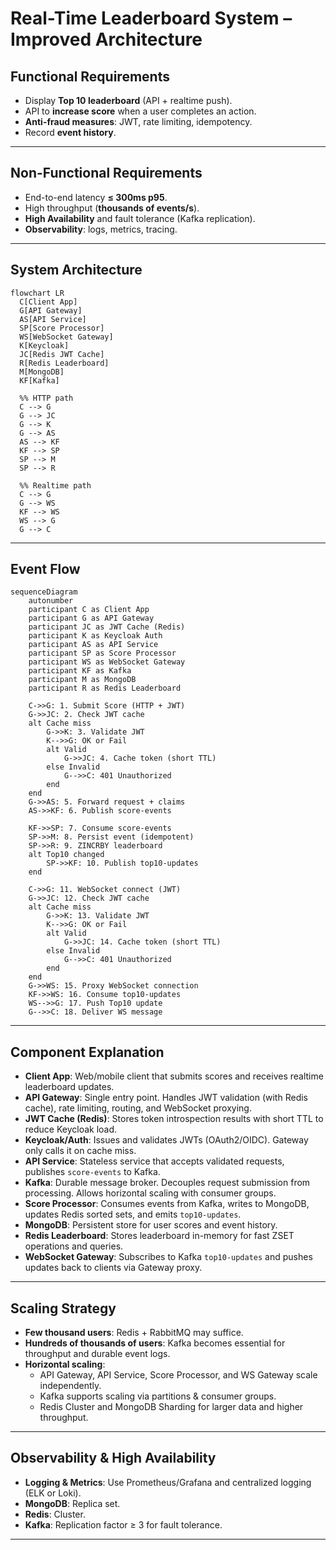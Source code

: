 # Real-Time Leaderboard System – Improved Architecture

## Functional Requirements

- Display **Top 10 leaderboard** (API + realtime push).
- API to **increase score** when a user completes an action.
- **Anti-fraud measures**: JWT, rate limiting, idempotency.
- Record **event history**.

---

## Non-Functional Requirements

- End-to-end latency **≤ 300ms p95**.
- High throughput (**thousands of events/s**).
- **High Availability** and fault tolerance (Kafka replication).
- **Observability**: logs, metrics, tracing.

---

## System Architecture

```mermaid
flowchart LR
  C[Client App]
  G[API Gateway]
  AS[API Service]
  SP[Score Processor]
  WS[WebSocket Gateway]
  K[Keycloak]
  JC[Redis JWT Cache]
  R[Redis Leaderboard]
  M[MongoDB]
  KF[Kafka]

  %% HTTP path
  C --> G
  G --> JC
  G --> K
  G --> AS
  AS --> KF
  KF --> SP
  SP --> M
  SP --> R

  %% Realtime path
  C --> G
  G --> WS
  KF --> WS
  WS --> G
  G --> C
```

---

## Event Flow

```mermaid
sequenceDiagram
    autonumber
    participant C as Client App
    participant G as API Gateway
    participant JC as JWT Cache (Redis)
    participant K as Keycloak Auth
    participant AS as API Service
    participant SP as Score Processor
    participant WS as WebSocket Gateway
    participant KF as Kafka
    participant M as MongoDB
    participant R as Redis Leaderboard

    C->>G: 1. Submit Score (HTTP + JWT)
    G->>JC: 2. Check JWT cache
    alt Cache miss
        G->>K: 3. Validate JWT
        K-->>G: OK or Fail
        alt Valid
            G->>JC: 4. Cache token (short TTL)
        else Invalid
            G-->>C: 401 Unauthorized
        end
    end
    G->>AS: 5. Forward request + claims
    AS->>KF: 6. Publish score-events

    KF->>SP: 7. Consume score-events
    SP->>M: 8. Persist event (idempotent)
    SP->>R: 9. ZINCRBY leaderboard
    alt Top10 changed
        SP->>KF: 10. Publish top10-updates
    end

    C->>G: 11. WebSocket connect (JWT)
    G->>JC: 12. Check JWT cache
    alt Cache miss
        G->>K: 13. Validate JWT
        K-->>G: OK or Fail
        alt Valid
            G->>JC: 14. Cache token (short TTL)
        else Invalid
            G-->>C: 401 Unauthorized
        end
    end
    G->>WS: 15. Proxy WebSocket connection
    KF->>WS: 16. Consume top10-updates
    WS-->>G: 17. Push Top10 update
    G-->>C: 18. Deliver WS message
```

---

## Component Explanation

- **Client App**: Web/mobile client that submits scores and receives realtime leaderboard updates.
- **API Gateway**: Single entry point. Handles JWT validation (with Redis cache), rate limiting, routing, and WebSocket proxying.
- **JWT Cache (Redis)**: Stores token introspection results with short TTL to reduce Keycloak load.
- **Keycloak/Auth**: Issues and validates JWTs (OAuth2/OIDC). Gateway only calls it on cache miss.
- **API Service**: Stateless service that accepts validated requests, publishes `score-events` to Kafka.
- **Kafka**: Durable message broker. Decouples request submission from processing. Allows horizontal scaling with consumer groups.
- **Score Processor**: Consumes events from Kafka, writes to MongoDB, updates Redis sorted sets, and emits `top10-updates`.
- **MongoDB**: Persistent store for user scores and event history.
- **Redis Leaderboard**: Stores leaderboard in-memory for fast ZSET operations and queries.
- **WebSocket Gateway**: Subscribes to Kafka `top10-updates` and pushes updates back to clients via Gateway proxy.

---

## Scaling Strategy

- **Few thousand users**: Redis + RabbitMQ may suffice.
- **Hundreds of thousands of users**: Kafka becomes essential for throughput and durable event logs.
- **Horizontal scaling**:
  - API Gateway, API Service, Score Processor, and WS Gateway scale independently.
  - Kafka supports scaling via partitions & consumer groups.
  - Redis Cluster and MongoDB Sharding for larger data and higher throughput.

---

## Observability & High Availability

- **Logging & Metrics**: Use Prometheus/Grafana and centralized logging (ELK or Loki).
- **MongoDB**: Replica set.
- **Redis**: Cluster.
- **Kafka**: Replication factor ≥ 3 for fault tolerance.

---
